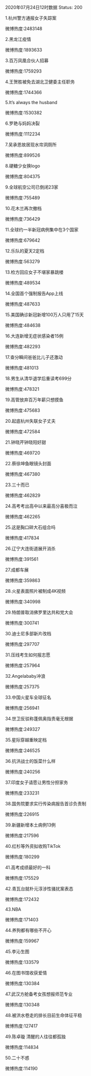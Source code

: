2020年07月24日12时数据
Status: 200

1.杭州警方通报女子失踪案

微博热度:2483148

2.黑龙江疫情

微博热度:1893633

3.百万凤凰合伙人招募

微博热度:1759293

4.王贺胜被免去湖北卫健委主任职务

微博热度:1744366

5.It’s always the husband

微博热度:1530382

6.罗艳与妈妈决裂

微博热度:1112234

7.吴承恩故居现水帘洞厕所

微博热度:899526

8.硬糖少女换logo

微博热度:804375

9.全球航空公司已倒闭23家

微博热度:755489

10.花木兰再次撤档

微博热度:736429

11.全球约一半新冠病例集中在3个国家

微博热度:679642

12.乐队的夏天2定档

微博热度:563279

13.检方回应女子不堪家暴跳楼

微博热度:489534

14.全国首个强制报告App上线

微博热度:487633

15.美国确诊新冠新增100万人只用了15天

微博热度:484638

16.大连新增无症状感染者15例

微博热度:482293

17.查分瞬间爸爸比儿子还激动

微博热度:481013

18.男生从清华退学后重读考699分

微博热度:478321

19.高管放弃百万年薪只想摸鱼

微博热度:475683

20.起底杭州失联女子丈夫

微博热度:472584

21.钟晓芹钟晓阳好甜

微博热度:469720

22.蔡徐坤鱼眼镜头封面

微博热度:467380

23.三十而已

微博热度:462829

24.高考考出高中以来最高分喜极而泣

微博热度:462265

25.这是胸口碎大石组合吗

微博热度:417834

26.辽宁大连街道展开消杀

微博热度:391561

27.成都车展

微博热度:359863

28.火星表面照片被制成4K视频

微博热度:340998

29.特朗普取消佛罗里达共和党大会

微博热度:300741

30.迪士尼多部新片改档

微博热度:297707

31.压线考生如何报志愿

微博热度:257964

32.Angelababy冲浪

微博热度:257375

33.中国火星车全球征名

微博热度:256941

34.世卫反驳称蓬佩奥指责毫无根据

微博热度:249327

35.星际穿越重映定档

微博热度:246525

36.抗洪战士的饭菜什么样

微博热度:240256

37.印度女子请愿让男性分担家务

微博热度:233231

38.国务院要求实行传染病报告首诊负责制

微博热度:226915

39.新疆新增本土病例13例

微博热度:217596

40.红杉等外资拟收购TikTok

微博热度:180299

41.高考成绩最好的一科

微博热度:175529

42.青瓦台就朴元淳涉性骚扰案表态

微博热度:172432

43.NBA

微博热度:171403

44.养狗都有哪些不开心

微博热度:159967

45.李沁生图

微博热度:133579

46.在图书馆收获爱情

微博热度:130384

47.武汉方舱备考女孩想报师范专业

微博热度:130348

48.被洪水卷走的排长目前生命体征平稳

微博热度:127417

49.陈卓璇 清醒的人往往都孤独

微博热度:114834

50.二十不惑

微博热度:114190

